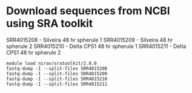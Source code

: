 # Download sequences from NCBI using SRA toolkit
SRR4015208 - Silveira 48 hr spherule 1
SRR4015209 - Silveira 48 hr spherule 2
SRR4015210 - Delta CPS1 48 hr spherule 1
SRR4015211 - Delta CPS1 48 hr spherule 2

```
module load nirav/sratoolkit/2.8.0
fastq-dump -I --split-files SRR4015208
fastq-dump -I --split-files SRR4015209
fastq-dump -I --split-files SRR4015210
fastq-dump -I --split-files SRR4015211
```




